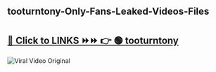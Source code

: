 
 ## tooturntony-Only-Fans-Leaked-Videos-Files

# <h2><a href="https://mediaupload.pro?tooturntony">🔗 Click to LINKS ⏩⏩ 👉 🟢 tooturntony </a></h2>

<a href="https://mediaupload.pro?tooturntony" rel="nofollow" data-target="animated-image.originalLink"><img src="https://i.ibb.co.com/xMMVF88/686577567.gif" alt="Viral Video Original" style="max-width: 100%; display: inline-block;" data-target="animated-image.originalImage"></a>